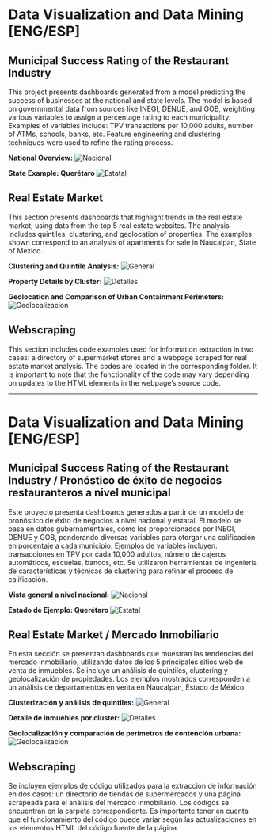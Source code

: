 
# Data Visualization and Data Mining [ENG/ESP]

## **Municipal Success Rating of the Restaurant Industry**
This project presents dashboards generated from a model predicting the success of businesses at the national and state levels. The model is based on governmental data from sources like INEGI, DENUE, and GOB, weighting various variables to assign a percentage rating to each municipality. Examples of variables include: TPV transactions per 10,000 adults, number of ATMs, schools, banks, etc. Feature engineering and clustering techniques were used to refine the rating process.

**National Overview:**
![Nacional](./Images/Pronóstico_Nacional.png)

**State Example: Querétaro**
![Estatal](./Images/Pronóstico_Estatal.png)

## **Real Estate Market**
This section presents dashboards that highlight trends in the real estate market, using data from the top 5 real estate websites. The analysis includes quintiles, clustering, and geolocation of properties. The examples shown correspond to an analysis of apartments for sale in Naucalpan, State of Mexico.

**Clustering and Quintile Analysis:**
![General](./Images/Analítica_de_inmuebles.png)

**Property Details by Cluster:**
![Detalles](./Images/Detalle_de_inmuebles_por_cluster.png)

**Geolocation and Comparison of Urban Containment Perimeters:**
![Geolocalizacion](./Images/Geolocalizacion.png)

## **Webscraping**
This section includes code examples used for information extraction in two cases: a directory of supermarket stores and a webpage scraped for real estate market analysis. The codes are located in the corresponding folder. It is important to note that the functionality of the code may vary depending on updates to the HTML elements in the webpage’s source code.


--------------------------------------------------------------------------------------------------

# Data Visualization and Data Mining [ENG/ESP]

## **Municipal Success Rating of the Restaurant Industry / Pronóstico de éxito de negocios restauranteros a nivel municipal**
Este proyecto presenta dashboards generados a partir de un modelo de pronóstico de éxito de negocios a nivel nacional y estatal. El modelo se basa en datos gubernamentales, como los proporcionados por INEGI, DENUE y GOB, ponderando diversas variables para otorgar una calificación en porcentaje a cada municipio. Ejemplos de variables incluyen: transacciones en TPV por cada 10,000 adultos, número de cajeros automáticos, escuelas, bancos, etc. Se utilizaron herramientas de ingeniería de características y técnicas de clustering para refinar el proceso de calificación.

**Vista general a nivel nacional:**
![Nacional](./Images/Pronóstico_Nacional.png)

**Estado de Ejemplo: Querétaro**
![Estatal](./Images/Pronóstico_Estatal.png)

## **Real Estate Market / Mercado Inmobiliario**
En esta sección se presentan dashboards que muestran las tendencias del mercado inmobiliario, utilizando datos de los 5 principales sitios web de venta de inmuebles. Se incluye un análisis de quintiles, clustering y geolocalización de propiedades. Los ejemplos mostrados corresponden a un análisis de departamentos en venta en Naucalpan, Estado de México.

**Clusterización y análisis de quintiles:**
![General](./Images/Analítica_de_inmuebles.png)

**Detalle de inmuebles por cluster:**
![Detalles](./Images/Detalle_de_inmuebles_por_cluster.png)

**Geolocalización y comparación de perímetros de contención urbana:**
![Geolocalizacion](./Images/Geolocalizacion.png)

## **Webscraping**
Se incluyen ejemplos de código utilizados para la extracción de información en dos casos: un directorio de tiendas de supermercados y una página scrapeada para el análisis del mercado inmobiliario. Los códigos se encuentran en la carpeta correspondiente. Es importante tener en cuenta que el funcionamiento del código puede variar según las actualizaciones en los elementos HTML del código fuente de la página.

